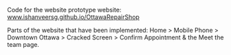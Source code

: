 Code for the website prototype website: [www.ishanveersg.github.io/OttawaRepairShop
](https://ishanveersg.github.io/OttawaRepairShop/)

Parts of the website that have been implemented: Home > Mobile Phone > Downtown Ottawa > Cracked Screen > Confirm Appointment & the Meet the team page.
